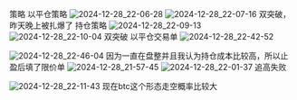 策略
以平仓策略
![2024-12-28_22-06-28](https://github.com/user-attachments/assets/758a218f-253a-4dfe-a0cb-40912dce8968)
![2024-12-28_22-07-16](https://github.com/user-attachments/assets/c6e092e3-135a-43e8-b6aa-dc86b7a67c2e)
双突破，昨天晚上被扎爆了
持仓策略
![2024-12-28_22-09-13](https://github.com/user-attachments/assets/1305ab6b-86be-4df9-9ade-bf02b54b4e30)
![2024-12-28_22-10-04](https://github.com/user-attachments/assets/7d33b3d6-aeb1-499f-995b-2ca16d802e23)
双突破
以平仓交易单
![2024-12-28_22-42-52](https://github.com/user-attachments/assets/6a0475f7-2f7b-45e0-afd6-fba7a7532c2f)

![2024-12-28_22-46-04](https://github.com/user-attachments/assets/37c31b4f-6439-41e3-be7c-3527b4a0c5fc)
因为一直在盘整并且我认为持仓成本比较高，所以止盈后填了限价单
![2024-12-28_21-57-45](https://github.com/user-attachments/assets/3cad576f-b300-4cbd-80d7-1f99cdde8923)
![2024-12-28_22-01-37](https://github.com/user-attachments/assets/08cf6c2b-df0c-42ed-bd7d-1e2314919b44)
追高失败


![2024-12-28_22-11-43](https://github.com/user-attachments/assets/93dbf005-9606-40f0-b30a-561cdea1e884)
现在btc这个形态走空概率比较大